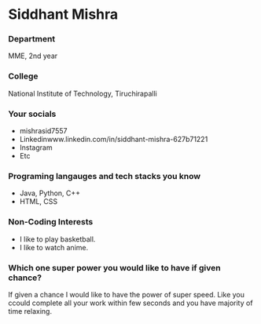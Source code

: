 # Siddhant Mishra

### Department
MME, 2nd year

### College
National Institute of Technology, Tiruchirapalli

### Your socials
- mishrasid7557
- Linkedinwww.linkedin.com/in/siddhant-mishra-627b71221
- Instagram
- Etc

### Programing langauges and tech stacks you know
- Java, Python,  C++
- HTML, CSS

### Non-Coding Interests
- I like to play basketball.
- I like to watch anime.

### Which one super power you would like to have if given chance?
If given a chance I would like to have the power of super speed. Like you ccould complete all your work within few seconds and you have majority of time relaxing.
